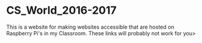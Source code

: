 # CS_World_2016-2017

This is a website for making websites accessible that are hosted on Raspberry Pi's in my Classroom. These links will probably not work for you>
